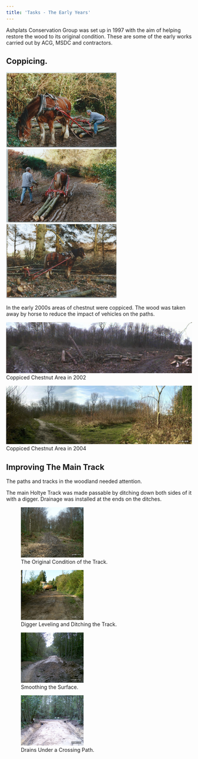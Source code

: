 ```yaml
---
title: 'Tasks - The Early Years'
---
```

Ashplats Conservation Group was set up in 1997 with the aim of helping restore the wood to its original condition.
These are some of the early works carried out by ACG, MSDC and contractors.


## Coppicing. 

<img src="content/images/old_times/Old_ACG_photos4-6.jpg" width="300"/> 
<img src="content/images/old_times/Old_ACG_photos4-10.jpg" width="300"/> 
<img src="content/images/old_times/Old_ACG_photos4-7.jpg" width="300"/>

In the early 2000s areas of chestnut were coppiced. The wood was taken away by horse to reduce the impact of vehicles on the paths.

<img src="content/images/old_times/Ashplats-Coppice10_2_02.jpg" width="697"/>Coppiced Chestnut Area in 2002

<img src="content/images/old_times/Ashplats-Coppice-9_2_04.jpg" width="697"/>Coppiced Chestnut Area in 2004

## Improving The Main Track

The paths and tracks in the woodland needed attention. 

The main Holtye Track was made passable by ditching down both sides of it with a digger. Drainage was installed at the ends on the ditches.

<figure>
  <img src="content/images/old_times/IM000033.jpg" alt="Original Track" style="width:40%">
  <figcaption>The Original Condition of the Track.</figcaption>
</figure>

<figure>
  <img src="content/images/old_times/IM000756.jpg" alt="Digger" style="width:40%">
  <figcaption>Digger Leveling and Ditching the Track.</figcaption>
</figure>

<figure>
  <img src="content/images/old_times/IM000778.jpg" alt="Smoothing" style="width:40%">
  <figcaption>Smoothing the Surface.</figcaption>
</figure>

<figure>
  <img src="content/images/old_times/IM000773.jpg" alt="Drains" style="width:40%">
  <figcaption>Drains Under a Crossing Path.</figcaption>
</figure> 